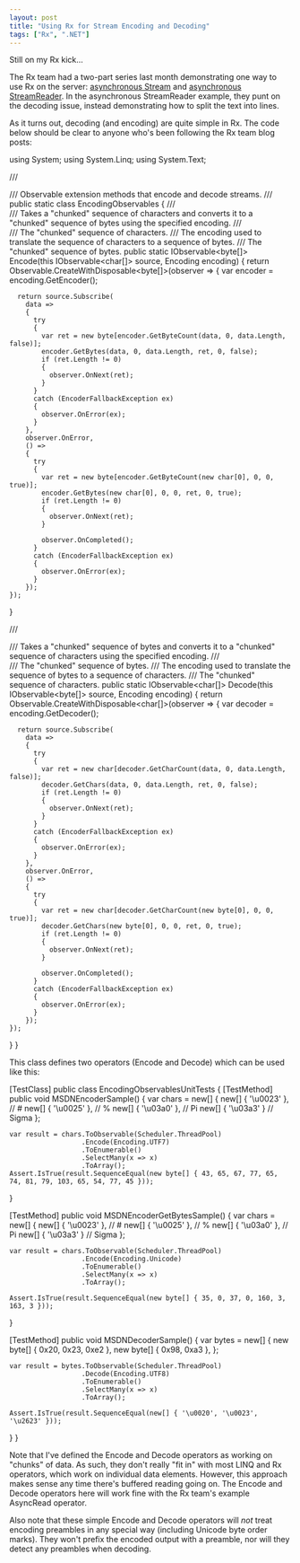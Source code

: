 ```yaml
---
layout: post
title: "Using Rx for Stream Encoding and Decoding"
tags: ["Rx", ".NET"]
---
```



Still on my Rx kick...





The Rx team had a two-part series last month demonstrating one way to use Rx on the server: [asynchronous Stream](http://blogs.msdn.com/b/jeffva/archive/2010/07/23/rx-on-the-server-part-1-of-n-asynchronous-system-io-stream-reading.aspx) and [asynchronous StreamReader](http://blogs.msdn.com/b/jeffva/archive/2010/07/26/rx-on-the-server-part-2-of-n-asynchronous-streamreader.aspx). In the asynchronous StreamReader example, they punt on the decoding issue, instead demonstrating how to split the text into lines.





As it turns out, decoding (and encoding) are quite simple in Rx. The code below should be clear to anyone who's been following the Rx team blog posts:




using System;
using System.Linq;
using System.Text;

/// <summary>
/// Observable extension methods that encode and decode streams.
/// </summary>
public static class EncodingObservables
{
  /// <summary>
  /// Takes a "chunked" sequence of characters and converts it to a "chunked" sequence of bytes using the specified encoding.
  /// </summary>
  /// <param name="source">The "chunked" sequence of characters.</param>
  /// <param name="encoding">The encoding used to translate the sequence of characters to a sequence of bytes.</param>
  /// <returns>The "chunked" sequence of bytes.</returns>
  public static IObservable<byte[]> Encode(this IObservable<char[]> source, Encoding encoding)
  {
    return Observable.CreateWithDisposable<byte[]>(observer =>
    {
      var encoder = encoding.GetEncoder();

      return source.Subscribe(
        data =>
        {
          try
          {
            var ret = new byte[encoder.GetByteCount(data, 0, data.Length, false)];
            encoder.GetBytes(data, 0, data.Length, ret, 0, false);
            if (ret.Length != 0)
            {
              observer.OnNext(ret);
            }
          }
          catch (EncoderFallbackException ex)
          {
            observer.OnError(ex);
          }
        },
        observer.OnError,
        () =>
        {
          try
          {
            var ret = new byte[encoder.GetByteCount(new char[0], 0, 0, true)];
            encoder.GetBytes(new char[0], 0, 0, ret, 0, true);
            if (ret.Length != 0)
            {
              observer.OnNext(ret);
            }

            observer.OnCompleted();
          }
          catch (EncoderFallbackException ex)
          {
            observer.OnError(ex);
          }
        });
    });
  }

  /// <summary>
  /// Takes a "chunked" sequence of bytes and converts it to a "chunked" sequence of characters using the specified encoding.
  /// </summary>
  /// <param name="source">The "chunked" sequence of bytes.</param>
  /// <param name="encoding">The encoding used to translate the sequence of bytes to a sequence of characters.</param>
  /// <returns>The "chunked" sequence of characters.</returns>
  public static IObservable<char[]> Decode(this IObservable<byte[]> source, Encoding encoding)
  {
    return Observable.CreateWithDisposable<char[]>(observer =>
    {
      var decoder = encoding.GetDecoder();

      return source.Subscribe(
        data =>
        {
          try
          {
            var ret = new char[decoder.GetCharCount(data, 0, data.Length, false)];
            decoder.GetChars(data, 0, data.Length, ret, 0, false);
            if (ret.Length != 0)
            {
              observer.OnNext(ret);
            }
          }
          catch (EncoderFallbackException ex)
          {
            observer.OnError(ex);
          }
        },
        observer.OnError,
        () =>
        {
          try
          {
            var ret = new char[decoder.GetCharCount(new byte[0], 0, 0, true)];
            decoder.GetChars(new byte[0], 0, 0, ret, 0, true);
            if (ret.Length != 0)
            {
              observer.OnNext(ret);
            }

            observer.OnCompleted();
          }
          catch (EncoderFallbackException ex)
          {
            observer.OnError(ex);
          }
        });
    });
  }
}




This class defines two operators (Encode and Decode) which can be used like this:




[TestClass]
public class EncodingObservablesUnitTests
{
  [TestMethod]
  public void MSDNEncoderSample()
  {
    var chars = new[]
    {
      new[] { '\u0023' }, // #
      new[] { '\u0025' }, // %
      new[] { '\u03a0' }, // Pi
      new[] { '\u03a3' } // Sigma
    };

    var result = chars.ToObservable(Scheduler.ThreadPool)
                      .Encode(Encoding.UTF7)
                      .ToEnumerable()
                      .SelectMany(x => x)
                      .ToArray();
    Assert.IsTrue(result.SequenceEqual(new byte[] { 43, 65, 67, 77, 65, 74, 81, 79, 103, 65, 54, 77, 45 }));
  }

  [TestMethod]
  public void MSDNEncoderGetBytesSample()
  {
    var chars = new[]
    {
      new[] { '\u0023' }, // #
      new[] { '\u0025' }, // %
      new[] { '\u03a0' }, // Pi
      new[] { '\u03a3' } // Sigma
    };

    var result = chars.ToObservable(Scheduler.ThreadPool)
                      .Encode(Encoding.Unicode)
                      .ToEnumerable()
                      .SelectMany(x => x)
                      .ToArray();

    Assert.IsTrue(result.SequenceEqual(new byte[] { 35, 0, 37, 0, 160, 3, 163, 3 }));
  }

  [TestMethod]
  public void MSDNDecoderSample()
  {
    var bytes = new[]
    {
      new byte[] { 0x20, 0x23, 0xe2 },
      new byte[] { 0x98, 0xa3 },
    };

    var result = bytes.ToObservable(Scheduler.ThreadPool)
                      .Decode(Encoding.UTF8)
                      .ToEnumerable()
                      .SelectMany(x => x)
                      .ToArray();

    Assert.IsTrue(result.SequenceEqual(new[] { '\u0020', '\u0023', '\u2623' }));
  }
}




Note that I've defined the Encode and Decode operators as working on "chunks" of data. As such, they don't really "fit in" with most LINQ and Rx operators, which work on individual data elements. However, this approach makes sense any time there's buffered reading going on. The Encode and Decode operators here will work fine with the Rx team's example AsyncRead operator.





Also note that these simple Encode and Decode operators will _not_ treat encoding preambles in any special way (including Unicode byte order marks). They won't prefix the encoded output with a preamble, nor will they detect any preambles when decoding.

